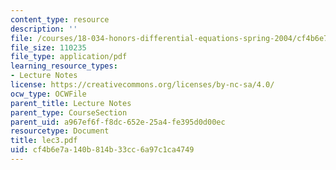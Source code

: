 ```yaml
---
content_type: resource
description: ''
file: /courses/18-034-honors-differential-equations-spring-2004/cf4b6e7a140b814b33cc6a97c1ca4749_lec3.pdf
file_size: 110235
file_type: application/pdf
learning_resource_types:
- Lecture Notes
license: https://creativecommons.org/licenses/by-nc-sa/4.0/
ocw_type: OCWFile
parent_title: Lecture Notes
parent_type: CourseSection
parent_uid: a967ef6f-f8dc-652e-25a4-fe395d0d00ec
resourcetype: Document
title: lec3.pdf
uid: cf4b6e7a-140b-814b-33cc-6a97c1ca4749
---
```

